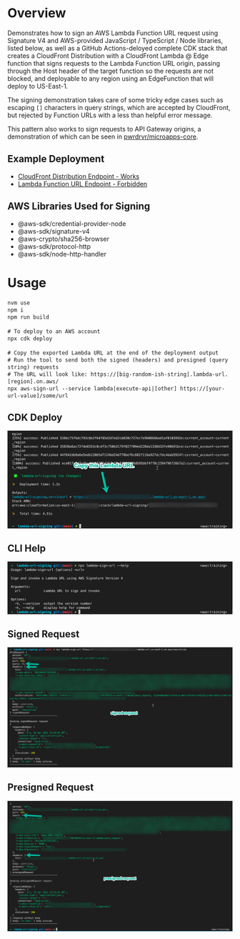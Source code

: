 # Overview

Demonstrates how to sign an AWS Lambda Function URL request using Signature V4 and AWS-provided JavaScript / TypeScript / Node libraries, listed below, as well as a GitHub Actions-deloyed complete CDK stack that creates a CloudFront Distribution with a CloudFront Lambda @ Edge function that signs requests to the Lambda Function URL origin, passing through the Host header of the target function so the requests are not blocked, and deployable to any region using an EdgeFunction that will deploy to US-East-1.

The signing demonstration takes care of some tricky edge cases such as escaping `[]` characters in query strings, which are accepted by CloudFront, but rejected by Function URLs with a less than helpful error message.

This pattern also works to sign requests to API Gateway origins, a demonstration of which can be seen in [pwrdrvr/microapps-core](https://www.github.com/pwrdrvr/microapps-core).

## Example Deployment

- [CloudFront Distribution Endpoint - Works](https://d9ss6skvnf62k.cloudfront.net/)
- [Lambda Function URL Endpoint - Forbidden](https://gijgl6n6777vmn4twt5snlpmim0wyolq.lambda-url.us-east-2.on.aws/)

## AWS Libraries Used for Signing

- @aws-sdk/credential-provider-node
- @aws-sdk/signature-v4
- @aws-crypto/sha256-browser
- @aws-sdk/protocol-http
- @aws-sdk/node-http-handler

# Usage

```
nvm use
npm i
npm run build

# To deploy to an AWS account
npx cdk deploy

# Copy the exported Lambda URL at the end of the deployment output
# Run the tool to send both the signed (headers) and presigned (query string) requests
# The URL will look like: https://[big-random-ish-string].lambda-url.[region].on.aws/
npx aws-sign-url --service lambda|execute-api|[other] https://[your-url-value]/some/url
```

## CDK Deploy

![](art/lambda-url-sign-cdk-deploy.png)

## CLI Help

![](art/lambda-url-sign-help.png)

## Signed Request

![](art/lambda-url-signed-request.png)

## Presigned Request

![](art/lambda-url-presigned-request.png)
